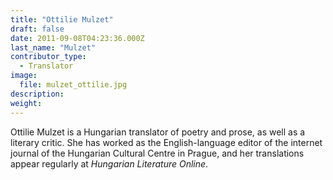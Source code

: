 ```yaml
---
title: "Ottilie Mulzet"
draft: false
date: 2011-09-08T04:23:36.000Z
last_name: "Mulzet"
contributor_type:
  - Translator
image:
  file: mulzet_ottilie.jpg
description:
weight:
---
```


Ottilie Mulzet is a Hungarian translator of poetry and prose, as well as a literary critic. She has worked as the English-language editor of the internet journal of the Hungarian Cultural Centre in Prague, and her translations appear regularly at _Hungarian Literature Online_.

